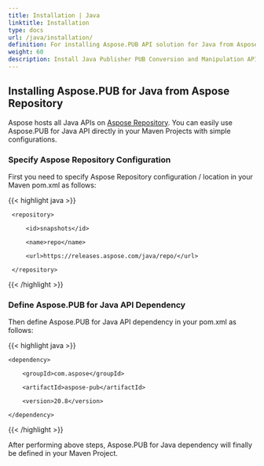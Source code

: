 ```yaml
---
title: Installation | Java
linktitle: Installation
type: docs
url: /java/installation/
definition: For installing Aspose.PUB API solution for Java from Aspose Repository you need to specify the repository configuration and define API dependency.
weight: 60
description: Install Java Publisher PUB Conversion and Manipulation API via Maven project and Maven repository.
---
```


## **Installing Aspose.PUB for Java from Aspose Repository**
Aspose hosts all Java APIs on [Aspose Repository](https://releases.aspose.com/java/repo/com/aspose/). You can easily use Aspose.PUB for Java API directly in your Maven Projects with simple configurations.
### **Specify Aspose Repository Configuration**
First you need to specify Aspose Repository configuration / location in your Maven pom.xml as follows:

{{< highlight java >}}

 <repositories>

     <repository>

         <id>snapshots</id>

         <name>repo</name>

         <url>https://releases.aspose.com/java/repo/</url>

     </repository>

</repositories>

{{< /highlight >}}
### **Define Aspose.PUB for Java API Dependency**
Then define Aspose.PUB for Java API dependency in your pom.xml as follows:

{{< highlight java >}}

 <dependencies>

    <dependency>

        <groupId>com.aspose</groupId>

        <artifactId>aspose-pub</artifactId>

        <version>20.8</version>

    </dependency>

</dependencies>

{{< /highlight >}}

After performing above steps, Aspose.PUB for Java dependency will finally be defined in your Maven Project.
